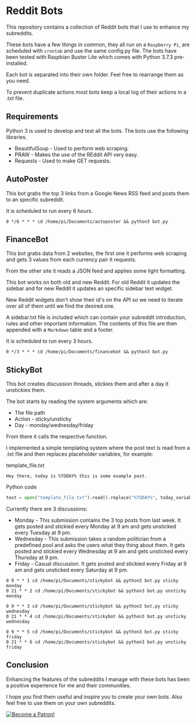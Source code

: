 # Reddit Bots

This repository contains a collection of Reddit bots that I use to enhance my subreddits.

These bots have a few things in common, they all run on a `Raspberry Pi`, are scheduled with `crontab` and use the same config.py file. The bots have been tested with Raspbian Buster Lite which comes with Python 3.7.3 pre-installed.

Each bot is separated into their own folder. Feel free to rearrange them as you need.

To prevent duplicate actions most bots keep a local log of their actions in a .txt file.

## Requirements

Python 3 is used to develop and test all the bots. The bots use the following libraries.

* BeautifulSoup - Used to perform web scraping.
* PRAW - Makes the use of the REddit API very easy.
* Requests - Used to make GET requests.

## AutoPoster

This bot grabs the top 3 links from a Google News RSS feed and posts them to an specific subreddit.

It is scheduled to run every 6 hours.

`0 */6 * * * cd /home/pi/Documents/autoposter && python3 bot.py`

## FinanceBot

This bot grabs data from 2 websites, the first one it performs web scraping and gets 3 values from each currency pair it requests.

From the other site it reads a JSON feed and applies some light formatting.

This bot works on both old and new Reddit. For old Reddit it updates the sidebar and for new Reddit it updates an specific sidebar text widget.

New Reddit widgets don't show their id's on the API so we need to iterate over all of them until we find the desired one.

A sidebar.txt file is included which can contain your subreddit introduction, rules and other important information. The contents of this file are then appended with a `Markdown` table and a footer.

It is scheduled to run every 3 hours.

`0 */3 * * * cd /home/pi/Documents/financebot && python3 bot.py`

## StickyBot

This bot creates discussion threads, stickies them and after a day it unstickies them.

The bot starts by reading the system arguments which are:

* The file path
* Action - sticky/unsticky
* Day - monday/wednesday/friday

From there it calls the respective function.

I implemented  a simple templating system where the post text is read from a .txt file and then replaces placeholder variables, for example:

template_file.txt

```
Hey there, today is %TODAY% this is some example post.
```

Python code

```python
text = open("template_file.txt").read().replace("%TODAY%", today_variable)
```


Currently there are 3 discussions:

* Monday - This submission contains the 3 top posts from last week. It gets posted and stickied every Monday at 9 am and gets unsticked every Tuesday at 9 pm.
* Wednesday - This submission takes a random politician from a predefined pool and asks the users what they thing about them. It gets posted and stickied every Wednesday at 9 am and gets unsticked every Thursday at 9 pm.
* Friday - Casual discussion. It gets posted and stickied every Friday at 9 am and gets unsticked every Saturday at 9 pm.

```
0 9 * * 1 cd /home/pi/Documents/stickybot && python3 bot.py sticky monday
0 21 * * 2 cd /home/pi/Documents/stickybot && python3 bot.py unsticky monday

0 9 * * 3 cd /home/pi/Documents/stickybot && python3 bot.py sticky wednesday
0 21 * * 4 cd /home/pi/Documents/stickybot && python3 bot.py unsticky wednesday

0 9 * * 5 cd /home/pi/Documents/stickybot && python3 bot.py sticky friday
0 21 * * 6 cd /home/pi/Documents/stickybot && python3 bot.py unsticky friday
```

## Conclusion

Enhancing the features of the subreddits I manage with these bots has been a positive experience for me and their communities.

I hope you find them useful and inspire you to create your own bots. Also feel free to use them on your own subreddits.

[![Become a Patron!](https://c5.patreon.com/external/logo/become_a_patron_button.png)](https://www.patreon.com/bePatron?u=20521425)
